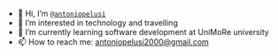 - 👋 Hi, I’m [`@antoniopelusi`](https://github.com/antoniopelusi)
- 👀 I’m interested in technology and travelling
- 🌱 I’m currently learning software development at UniMoRe university
- 📫 How to reach me: antoniopelusi2000@gmail.com
